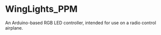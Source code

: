 # WingLights_PPM
An Arduino-based RGB LED controller, intended for use on a radio control airplane.
